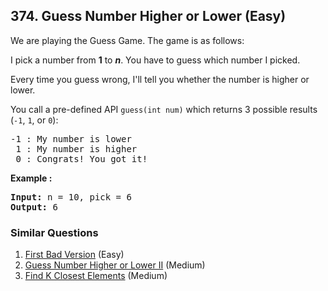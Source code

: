 ## 374. Guess Number Higher or Lower (Easy)

<p>We are playing the Guess Game. The game is as follows:</p>

<p>I pick a number from <b>1</b> to <b><i>n</i></b>. You have to guess which number I picked.</p>

<p>Every time you guess wrong, I&#39;ll tell you whether the number is higher or lower.</p>

<p>You call a pre-defined API <code>guess(int num)</code> which returns 3 possible results (<code>-1</code>, <code>1</code>, or <code>0</code>):</p>

<pre>
-1 : My number is lower
 1 : My number is higher
 0 : Congrats! You got it!
</pre>

<p><strong>Example :</strong></p>

<div>
<pre>
<strong>Input: </strong>n = <span id="example-input-1-1">10</span>, pick = <span id="example-input-1-2">6</span>
<strong>Output: </strong><span id="example-output-1">6</span>
</pre>
</div>


### Similar Questions
  1. [First Bad Version](https://github.com/openset/leetcode/tree/master/solution/first-bad-version) (Easy)
  1. [Guess Number Higher or Lower II](https://github.com/openset/leetcode/tree/master/solution/guess-number-higher-or-lower-ii) (Medium)
  1. [Find K Closest Elements](https://github.com/openset/leetcode/tree/master/solution/find-k-closest-elements) (Medium)
